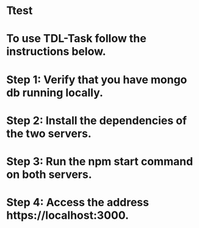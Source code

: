 # Ttest


# To use TDL-Task follow the instructions below.

# Step 1: Verify that you have mongo db running locally.
# Step 2: Install the dependencies of the two servers.
# Step 3: Run the npm start command on both servers.
# Step 4: Access the address https://localhost:3000.

